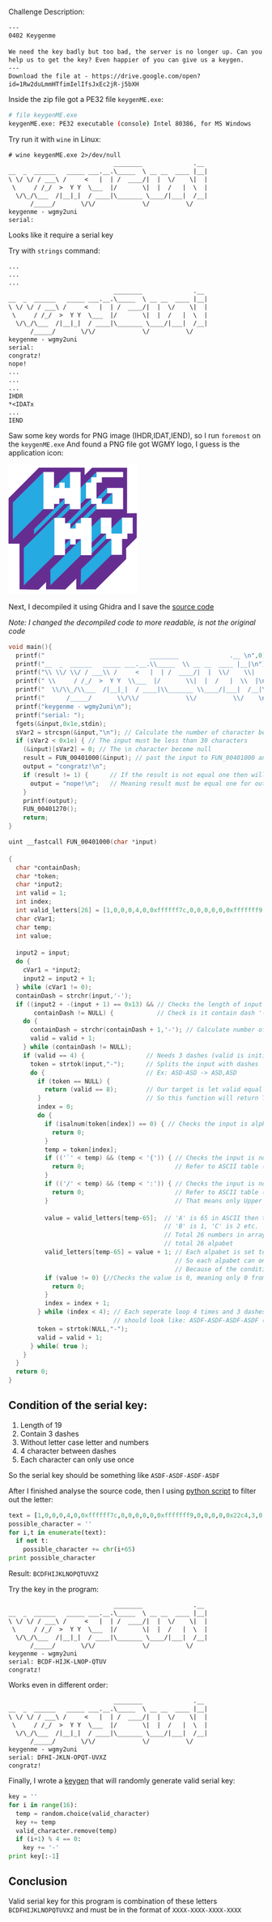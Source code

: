 Challenge Description:
```
---
0402 Keygenme

We need the key badly but too bad, the server is no longer up. Can you help us to get the key? Even happier of you can give us a keygen.
---
Download the file at - https://drive.google.com/open?id=1Rw2duLmmHTfimIelIfsJxEc2jR-j5bXH
```
Inside the zip file got a PE32 file `keygenME.exe`:
```bash
# file keygenME.exe 
keygenME.exe: PE32 executable (console) Intel 80386, for MS Windows
```

Try run it with `wine` in Linux:
```
# wine keygenME.exe 2>/dev/null
                             ________              .__ 
__  _  ______   _____ ___.__.\_____  \ __ __  ____ |__|
\ \/ \/ / ___\ /     <   |  | /  ____/|  |  \/    \|  |
 \     / /_/  >  Y Y  \___  |/       \|  |  /   |  \  |
  \/\_/\___  /|__|_|  / ____|\_______ \____/|___|  /__|
      /_____/       \/\/             \/          \/    
keygenme - wgmy2uni
serial: 
```
Looks like it require a serial key

Try with `strings` command:
```
...
...
...
                             ________              .__ 
__  _  ______   _____ ___.__.\_____  \ __ __  ____ |__|
\ \/ \/ / ___\ /     <   |  | /  ____/|  |  \/    \|  |
 \     / /_/  >  Y Y  \___  |/       \|  |  /   |  \  |
  \/\_/\___  /|__|_|  / ____|\_______ \____/|___|  /__|
      /_____/       \/\/             \/          \/    
keygenme - wgmy2uni
serial: 
congratz!
nope!
...
...
...
IHDR
*<IDATx
...
IEND
```
Saw some key words for PNG image (IHDR,IDAT,IEND), so I run `foremost` on the `keygenME.exe`
And found a PNG file got WGMY logo, I guess is the application icon:

![image](output/png/00000018.png)

Next, I decompiled it using Ghidra and I save the [source code](source.c)

*Note: I changed the decompiled code to more readable, is not the original code*
```c
void main(){
  printf("                             ________              .__ \n",0);
  printf("__  _  ______   _____ ___.__.\\_____  \\ __ __  ____ |__|\n");
  printf("\\ \\/ \\/ / ___\\ /     <   |  | /  ____/|  |  \\/    \\|  |\n");
  printf(" \\     / /_/  >  Y Y  \\___  |/       \\|  |  /   |  \\  |\n");
  printf("  \\/\\_/\\___  /|__|_|  / ____|\\_______ \\____/|___|  /__|\n");
  printf("      /_____/       \\/\\/             \\/          \\/    \n");
  printf("keygenme - wgmy2uni\n");
  printf("serial: ");
  fgets(&input,0x1e,stdin);
  sVar2 = strcspn(&input,"\n"); // Calculate the number of character before \n
  if (sVar2 < 0x1e) { // The input must be less than 30 characters
    (&input)[sVar2] = 0; // The \n character become null
    result = FUN_00401000(&input); // past the input to FUN_00401000 and return the result 
    output = "congratz!\n";
    if (result != 1) {		// If the result is not equal one then will output nope
      output = "nope!\n";	// Meaning result must be equal one for output congratz
    }
    printf(output);
    FUN_00401270();
    return;
}
```
```c
uint __fastcall FUN_00401000(char *input)

{
  char *containDash;
  char *token;
  char *input2;
  int valid = 1;
  int index;
  int valid_letters[26] = [1,0,0,0,4,0,0xffffff7c,0,0,0,0,0,0xfffffff9,0,0,0,0,0x22c4,3,0,0,0,0xffffffec,0,0x539,0];
  char cVar1;
  char temp;
  int value;
  
  input2 = input;
  do {
    cVar1 = *input2;
    input2 = input2 + 1;
  } while (cVar1 != 0);
  containDash = strchr(input,'-');
  if ((input2 + -(input + 1) == 0x13) && // Checks the length of input is 19
       containDash != NULL) {            // Check is it contain dash '-'
    do {
      containDash = strchr(containDash + 1,'-'); // Calculate number of dash in input
      valid = valid + 1;                
    } while (containDash != NULL);
    if (valid == 4) {                 // Needs 3 dashes (valid is initialize with 1)
      token = strtok(input,"-");      // Splits the input with dashes
      do {                            // Ex: ASD-ASD -> ASD,ASD
        if (token == NULL) {
          return (valid == 8);        // Our target is let valid equal to 8
        }                             // So this function will return True
        index = 0;
        do {
          if (isalnum(token[index]) == 0) { // Checks the input is alphanumeric
            return 0;
          }
          temp = token[index];
          if (('`' < temp) && (temp < '{')) { // Checks the input is not lower case letter
            return 0;                         // Refer to ASCII table (Between 97 and 122)
          }
          if (('/' < temp) && (temp < ':')) { // Checks the input is not number
            return 0;                         // Refer to ASCII table (Between 48 and 57)
          }                                   // That means only Upper case is accepted

          value = valid_letters[temp-65];  // 'A' is 65 in ASCII then the index is 0,
                                           // 'B' is 1, 'C' is 2 etc.     
                                           // Total 26 numbers in array is matching 
                                           // total 26 alpabet
          valid_letters[temp-65] = value + 1; // Each alpabet is set to 1
                                              // So each alpabet can only use once
                                              // Because of the condition check below 
          if (value != 0) {//Checks the value is 0, meaning only 0 from the array is valid
            return 0;
          }
          index = index + 1;
        } while (index < 4); // Each seperate loop 4 times and 3 dashes meaning the key
                             // should look like: ASDF-ASDF-ASDF-ASDF (19 characters)
        token = strtok(NULL,"-");
        valid = valid + 1;
      } while( true );
    }
  }
  return 0;
}

```
## Condition of the serial key:
1. Length of 19
2. Contain 3 dashes
3. Without letter case letter and numbers
4. 4 character between dashes
5. Each character can only use once

So the serial key should be something like `ASDF-ASDF-ASDF-ASDF`

After I finished analyse the source code, then I using [python script](solve.py) to filter out the letter:
```python
text = [1,0,0,0,4,0,0xffffff7c,0,0,0,0,0,0xfffffff9,0,0,0,0,0x22c4,3,0,0,0,0xffffffec,0,0x539,0]
possible_character = ''
for i,t in enumerate(text):
  if not t:
    possible_character += chr(i+65)
print possible_character
```
Result: `BCDFHIJKLNOPQTUVXZ`

Try the key in the program:
```
                             ________              .__ 
__  _  ______   _____ ___.__.\_____  \ __ __  ____ |__|
\ \/ \/ / ___\ /     <   |  | /  ____/|  |  \/    \|  |
 \     / /_/  >  Y Y  \___  |/       \|  |  /   |  \  |
  \/\_/\___  /|__|_|  / ____|\_______ \____/|___|  /__|
      /_____/       \/\/             \/          \/    
keygenme - wgmy2uni
serial: BCDF-HIJK-LNOP-QTUV  
congratz!
```
Works even in different order:
```
                             ________              .__ 
__  _  ______   _____ ___.__.\_____  \ __ __  ____ |__|
\ \/ \/ / ___\ /     <   |  | /  ____/|  |  \/    \|  |
 \     / /_/  >  Y Y  \___  |/       \|  |  /   |  \  |
  \/\_/\___  /|__|_|  / ____|\_______ \____/|___|  /__|
      /_____/       \/\/             \/          \/    
keygenme - wgmy2uni
serial: DFHI-JKLN-OPQT-UVXZ   
congratz!
```
Finally, I wrote a [keygen](keygen.py) that will randomly generate valid serial key:
```python
key = ''
for i in range(16):
  temp = random.choice(valid_character)
  key += temp
  valid_character.remove(temp)
  if (i+1) % 4 == 0:
    key += '-'
print key[:-1]
```

## Conclusion
Valid serial key for this program is combination of these letters `BCDFHIJKLNOPQTUVXZ` and must be in the format of `XXXX-XXXX-XXXX-XXXX`